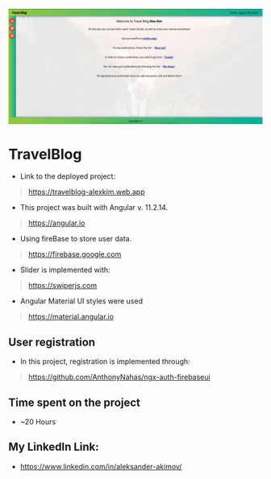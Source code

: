 ![Image alt](https://github.com/bluzerone/TravelBlog/raw/master/src/assets/screenshots/screenshot_travel_blog.jpeg)
# TravelBlog

- Link to the deployed project:
> https://travelblog-alexkim.web.app
- This project was built with Angular v. 11.2.14.
> https://angular.io
- Using fireBase to store user data.
> https://firebase.google.com
- Slider is implemented with:
> https://swiperjs.com
- Angular Material UI styles were used
> https://material.angular.io

## User registration

- In this project, registration is implemented through:
> https://github.com/AnthonyNahas/ngx-auth-firebaseui

## Time spent on the project

- ~20 Hours

## My LinkedIn Link:

- https://www.linkedin.com/in/aleksander-akimov/
